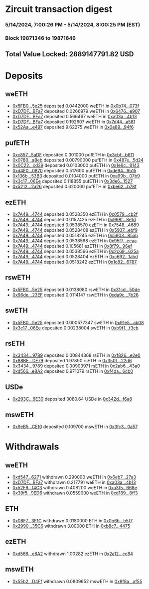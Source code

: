# Zircuit transaction digest
### 5/14/2024, 7:00:26 PM - 5/14/2024, 8:00:25 PM (EST)
### Block 19871346 to 19871646

## Total Value Locked: 2889147791.82 USD

# Deposits
## weETH
- [0x5FB0...5e25](https://etherscan.io/address/0x5FB092102b31AbD764Db09865A1707ee21a05e25) deposited 0.0442000 weETH in [0x0b74...073f](https://etherscan.io/tx/0x5FB092102b31AbD764Db09865A1707ee21a05e25)
- [0xD7DF...BFa7](https://etherscan.io/address/0xD7DF7E085214743530afF339aFC420c7c720BFa7) deposited 0.0266979 weETH in [0x6476...e907](https://etherscan.io/tx/0xD7DF7E085214743530afF339aFC420c7c720BFa7)
- [0xD7DF...BFa7](https://etherscan.io/address/0xD7DF7E085214743530afF339aFC420c7c720BFa7) deposited 0.566467 weETH in [0xa03a...4b13](https://etherscan.io/tx/0xD7DF7E085214743530afF339aFC420c7c720BFa7)
- [0xD7DF...BFa7](https://etherscan.io/address/0xD7DF7E085214743530afF339aFC420c7c720BFa7) deposited 0.192607 weETH in [0x7d44...a581](https://etherscan.io/tx/0xD7DF7E085214743530afF339aFC420c7c720BFa7)
- [0x52Aa...e497](https://etherscan.io/address/0x52Aa899454998Be5b000Ad077a46Bbe360F4e497) deposited 9.62275 weETH in [0x0e89...94f6](https://etherscan.io/tx/0x52Aa899454998Be5b000Ad077a46Bbe360F4e497)
## pufETH
- [0xc857...5aDF](https://etherscan.io/address/0xc8575c8348C56c511aCB2417e39df58730795aDF) deposited 0.301000 pufETH in [0x3cbf...b611](https://etherscan.io/tx/0xc8575c8348C56c511aCB2417e39df58730795aDF)
- [0x0780...aBeb](https://etherscan.io/address/0x0780560857fF3768204dAE30fbEEFe49D6BEaBeb) deposited 0.00790000 pufETH in [0x487e...5d24](https://etherscan.io/tx/0x0780560857fF3768204dAE30fbEEFe49D6BEaBeb)
- [0x0C22...cd39](https://etherscan.io/address/0x0C22Ae589d4C99199cF7A86Bce733A8d9F18cd39) deposited 0.0103000 pufETH in [0x1e6c...8143](https://etherscan.io/tx/0x0C22Ae589d4C99199cF7A86Bce733A8d9F18cd39)
- [0xd4E0...0870](https://etherscan.io/address/0xd4E04839CC2e9bc8b23CAC82f73D7F6840Df0870) deposited 0.517600 pufETH in [0xde94...9b15](https://etherscan.io/tx/0xd4E04839CC2e9bc8b23CAC82f73D7F6840Df0870)
- [0x136b...53B3](https://etherscan.io/address/0x136b62fC32afC2811fb478654Ca70c349B6053B3) deposited 0.0104000 pufETH in [0xa99b...07b9](https://etherscan.io/tx/0x136b62fC32afC2811fb478654Ca70c349B6053B3)
- [0x3c17...06Ee](https://etherscan.io/address/0x3c179d35A542Cd6C3f1dEdEa743f29533Fa206Ee) deposited 0.118855 pufETH in [0x3de6...1527](https://etherscan.io/tx/0x3c179d35A542Cd6C3f1dEdEa743f29533Fa206Ee)
- [0x5212...2a26](https://etherscan.io/address/0x521201Bc5e7327e353a35721dA75A59797aA2a26) deposited 0.620000 pufETH in [0xbe62...b78f](https://etherscan.io/tx/0x521201Bc5e7327e353a35721dA75A59797aA2a26)
## ezETH
- [0x7A49...4744](https://etherscan.io/address/0x7A493Be5c2ce014cD049Bf178a1ac0Db1B434744) deposited 0.0528350 ezETH in [0x0579...cb2f](https://etherscan.io/tx/0x7A493Be5c2ce014cD049Bf178a1ac0Db1B434744)
- [0x7A49...4744](https://etherscan.io/address/0x7A493Be5c2ce014cD049Bf178a1ac0Db1B434744) deposited 0.0152425 ezETH in [0x998f...8e1d](https://etherscan.io/tx/0x7A493Be5c2ce014cD049Bf178a1ac0Db1B434744)
- [0x7A49...4744](https://etherscan.io/address/0x7A493Be5c2ce014cD049Bf178a1ac0Db1B434744) deposited 0.0538570 ezETH in [0x7548...4689](https://etherscan.io/tx/0x7A493Be5c2ce014cD049Bf178a1ac0Db1B434744)
- [0x7A49...4744](https://etherscan.io/address/0x7A493Be5c2ce014cD049Bf178a1ac0Db1B434744) deposited 0.0528408 ezETH in [0x5937...ebf9](https://etherscan.io/tx/0x7A493Be5c2ce014cD049Bf178a1ac0Db1B434744)
- [0x7A49...4744](https://etherscan.io/address/0x7A493Be5c2ce014cD049Bf178a1ac0Db1B434744) deposited 0.0518245 ezETH in [0x5903...85ab](https://etherscan.io/tx/0x7A493Be5c2ce014cD049Bf178a1ac0Db1B434744)
- [0x7A49...4744](https://etherscan.io/address/0x7A493Be5c2ce014cD049Bf178a1ac0Db1B434744) deposited 0.0538568 ezETH in [0x95f7...eeaa](https://etherscan.io/tx/0x7A493Be5c2ce014cD049Bf178a1ac0Db1B434744)
- [0x7A49...4744](https://etherscan.io/address/0x7A493Be5c2ce014cD049Bf178a1ac0Db1B434744) deposited 0.105681 ezETH in [0x8f79...96ef](https://etherscan.io/tx/0x7A493Be5c2ce014cD049Bf178a1ac0Db1B434744)
- [0x7A49...4744](https://etherscan.io/address/0x7A493Be5c2ce014cD049Bf178a1ac0Db1B434744) deposited 0.0538566 ezETH in [0x2c69...625a](https://etherscan.io/tx/0x7A493Be5c2ce014cD049Bf178a1ac0Db1B434744)
- [0x7A49...4744](https://etherscan.io/address/0x7A493Be5c2ce014cD049Bf178a1ac0Db1B434744) deposited 0.0528404 ezETH in [0xc692...1abd](https://etherscan.io/tx/0x7A493Be5c2ce014cD049Bf178a1ac0Db1B434744)
- [0x7A49...4744](https://etherscan.io/address/0x7A493Be5c2ce014cD049Bf178a1ac0Db1B434744) deposited 0.0518242 ezETH in [0x1c82...6787](https://etherscan.io/tx/0x7A493Be5c2ce014cD049Bf178a1ac0Db1B434744)
## rswETH
- [0x5FB0...5e25](https://etherscan.io/address/0x5FB092102b31AbD764Db09865A1707ee21a05e25) deposited 0.0138080 rswETH in [0x31cd...50de](https://etherscan.io/tx/0x5FB092102b31AbD764Db09865A1707ee21a05e25)
- [0x96de...23EF](https://etherscan.io/address/0x96de831c3Ac1d3d94076a42c720b5AA18Fa823EF) deposited 0.0114147 rswETH in [0xda9c...7b26](https://etherscan.io/tx/0x96de831c3Ac1d3d94076a42c720b5AA18Fa823EF)
## swETH
- [0x5FB0...5e25](https://etherscan.io/address/0x5FB092102b31AbD764Db09865A1707ee21a05e25) deposited 0.000577347 swETH in [0x91e5...ab08](https://etherscan.io/tx/0x5FB092102b31AbD764Db09865A1707ee21a05e25)
- [0x3c17...06Ee](https://etherscan.io/address/0x3c179d35A542Cd6C3f1dEdEa743f29533Fa206Ee) deposited 0.00238004 swETH in [0xb9f1...f3cb](https://etherscan.io/tx/0x3c179d35A542Cd6C3f1dEdEa743f29533Fa206Ee)
## rsETH
- [0x3434...9789](https://etherscan.io/address/0x34349c5569e7B846c3558961552D2202760A9789) deposited 0.00844368 rsETH in [0xf826...e2e0](https://etherscan.io/tx/0x34349c5569e7B846c3558961552D2202760A9789)
- [0x88BE...DE79](https://etherscan.io/address/0x88BE81719024047991597B89f828e53Cf6AcDE79) deposited 1.97890 rsETH in [0x3501...22d6](https://etherscan.io/tx/0x88BE81719024047991597B89f828e53Cf6AcDE79)
- [0x3434...9789](https://etherscan.io/address/0x34349c5569e7B846c3558961552D2202760A9789) deposited 0.00903971 rsETH in [0x2ab6...43a0](https://etherscan.io/tx/0x34349c5569e7B846c3558961552D2202760A9789)
- [0xd566...e8A2](https://etherscan.io/address/0xd566d5549B646b5F486DBa636037EB156098e8A2) deposited 0.971079 rsETH in [0xf4da...6cb0](https://etherscan.io/tx/0xd566d5549B646b5F486DBa636037EB156098e8A2)
## USDe
- [0x293C...6E30](https://etherscan.io/address/0x293C6937D8D82e05B01335F7B33FBA0c8e256E30) deposited 3080.64 USDe in [0x342d...f6a8](https://etherscan.io/tx/0x293C6937D8D82e05B01335F7B33FBA0c8e256E30)
## mswETH
- [0x9eB5...CEf0](https://etherscan.io/address/0x9eB5d83DDD3DF1211F75ECa463E394C8ACc4CEf0) deposited 0.109700 mswETH in [0x3fc3...0a57](https://etherscan.io/tx/0x9eB5d83DDD3DF1211F75ECa463E394C8ACc4CEf0)
# Withdrawals
## weETH
- [0xd547...6271](https://etherscan.io/address/0xd54788f645fA63317a630e12b5542a1935076271) withdrawn 0.290000 weETH in [0x6eb7...27a3](https://etherscan.io/tx/0xd54788f645fA63317a630e12b5542a1935076271)
- [0xD7DF...BFa7](https://etherscan.io/address/0xD7DF7E085214743530afF339aFC420c7c720BFa7) withdrawn 0.217791 weETH in [0xa03a...4b13](https://etherscan.io/tx/0xD7DF7E085214743530afF339aFC420c7c720BFa7)
- [0x52F8...f4C3](https://etherscan.io/address/0x52F88f2B3Ef01E60680771dd1d3369D9453af4C3) withdrawn 0.408200 weETH in [0xa3f5...668e](https://etherscan.io/tx/0x52F88f2B3Ef01E60680771dd1d3369D9453af4C3)
- [0x39f5...9ED6](https://etherscan.io/address/0x39f54eF9d8480bD97BFf940AAcEc172405059ED6) withdrawn 0.0559000 weETH in [0xd189...8ff3](https://etherscan.io/tx/0x39f54eF9d8480bD97BFf940AAcEc172405059ED6)
## ETH
- [0x08F7...3F1C](https://etherscan.io/address/0x08F793cDFBEf911424d1A592Acf57BfFDC563F1C) withdrawn 0.0180000 ETH in [0x0b6b...b5f7](https://etherscan.io/tx/0x08F793cDFBEf911424d1A592Acf57BfFDC563F1C)
- [0x2990...35C6](https://etherscan.io/address/0x29909b9c97845D5eb998B4AA41664a46c5dc35C6) withdrawn 3.00000 ETH in [0xb8c7...4475](https://etherscan.io/tx/0x29909b9c97845D5eb998B4AA41664a46c5dc35C6)
## ezETH
- [0xd566...e8A2](https://etherscan.io/address/0xd566d5549B646b5F486DBa636037EB156098e8A2) withdrawn 1.00282 ezETH in [0x2a12...cc84](https://etherscan.io/tx/0xd566d5549B646b5F486DBa636037EB156098e8A2)
## mswETH
- [0x55b2...D4Ff](https://etherscan.io/address/0x55b215CB356Bb0D2045351C0d227399082a6D4Ff) withdrawn 0.0809652 mswETH in [0x8f8a...af55](https://etherscan.io/tx/0x55b215CB356Bb0D2045351C0d227399082a6D4Ff)
